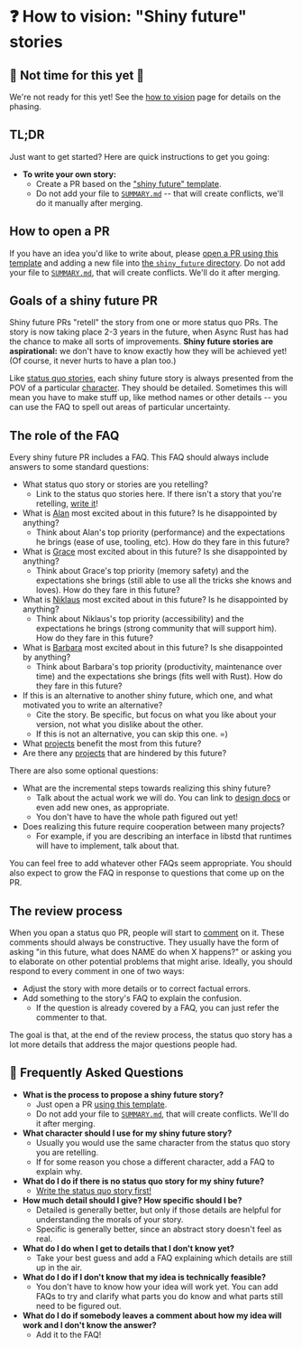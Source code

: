 # ❓ How to vision: "Shiny future" stories

## 🛑 Not time for this yet 🛑

We're not ready for this yet! See the [how to vision](../how_to_vision.md) page for details on the phasing.

[character]: ../characters.md
[comment]: ./comment.md
[status quo stories]: ./status_quo.md
[Alan]: ../characters/alan.md
[Grace]: ../characters/grace.md
[Niklaus]: ../characters/niklaus.md
[Barbara]: ../characters/barbara.md
[projects]: ../projects.md

## TL;DR

Just want to get started? Here are quick instructions to get you going:

* **To write your own story:**
    * Create a PR based on the ["shiny future" template][template]. 
    * Do not add your file to [`SUMMARY.md`] -- that will create conflicts, we'll do it manually after merging.

## How to open a PR

If you have an idea you'd like to write about, please [open a PR using this template][template] and adding a new file into [the `shiny_future` directory][sfd]. Do not add your file to [`SUMMARY.md`], that will create conflicts. We'll do it after merging.

## Goals of a shiny future PR

Shiny future PRs "retell" the story from one or more status quo PRs. The story is now taking place 2-3 years in the future, when Async Rust has had the chance to make all sorts of improvements. **Shiny future stories are aspirational:** we don't have to know exactly how they will be achieved yet! (Of course, it never hurts to have a plan too.)

Like [status quo stories], each shiny future story is always presented from the POV of a particular [character]. They should be detailed. Sometimes this will mean you have to make stuff up, like method names or other details -- you can use the FAQ to spell out areas of particular uncertainty.

## The role of the FAQ

Every shiny future PR includes a FAQ. This FAQ should always include answers to some standard questions:

* What status quo story or stories are you retelling?
    * Link to the status quo stories here. If there isn't a story that you're retelling, [write it](./status_quo.md)!
* What is [Alan] most excited about in this future? Is he disappointed by anything?
    * Think about Alan's top priority (performance) and the expectations he brings (ease of use, tooling, etc). How do they fare in this future?
* What is [Grace] most excited about in this future? Is she disappointed by anything?
    * Think about Grace's top priority (memory safety) and the expectations she brings (still able to use all the tricks she knows and loves). How do they fare in this future?
* What is [Niklaus] most excited about in this future? Is he disappointed by anything?
    * Think about Niklaus's top priority (accessibility) and the expectations he brings (strong community that will support him). How do they fare in this future?
* What is [Barbara] most excited about in this future? Is she disappointed by anything?
    * Think about Barbara's top priority (productivity, maintenance over time) and the expectations she brings (fits well with Rust). How do they fare in this future?
* If this is an alternative to another shiny future, which one, and what motivated you to write an alternative?
    * Cite the story. Be specific, but focus on what you like about your version, not what you dislike about the other.
    * If this is not an alternative, you can skip this one. =)
* What [projects] benefit the most from this future?
* Are there any [projects] that are hindered by this future?

There are also some optional questions:

* What are the incremental steps towards realizing this shiny future?
    * Talk about the actual work we will do. You can link to [design docs](../design_docs.md) or even add new ones, as appropriate.
    * You don't have to have the whole path figured out yet!
* Does realizing this future require cooperation between many projects?
    * For example, if you are describing an interface in libstd that runtimes will have to implement, talk about that.

You can feel free to add whatever other FAQs seem appropriate. You should also expect to grow the FAQ in response to questions that come up on the PR.

## The review process

When you opan a status quo PR, people will start to [comment] on it. These comments should always be constructive. They usually have the form of asking "in this future, what does NAME do when X happens?" or asking you to elaborate on other potential problems that might arise. Ideally, you should respond to every comment in one of two ways:

* Adjust the story with more details or to correct factual errors.
* Add something to the story's FAQ to explain the confusion.
    * If the question is already covered by a FAQ, you can just refer the commenter to that.

The goal is that, at the end of the review process, the status quo story has a lot more details that address the major questions people had.

## 🤔 Frequently Asked Questions

* **What is the process to propose a shiny future story?**
    * Just open a PR [using this template][template].
    * Do not add your file to [`SUMMARY.md`], that will create conflicts. We'll do it after merging.
* **What character should I use for my shiny future story?**
    * Usually you would use the same character from the status quo story you are retelling.
    * If for some reason you chose a different character, add a FAQ to explain why.
* **What do I do if there is no status quo story for my shiny future?**
    * [Write the status quo story first!](./status_quo.md)
* **How much detail should I give? How specific should I be?**
    * Detailed is generally better, but only if those details are helpful for understanding the morals of your story.
    * Specific is generally better, since an abstract story doesn't feel as real.
* **What do I do when I get to details that I don't know yet?**
    * Take your best guess and add a FAQ explaining which details are still up in the air.
* **What do I do if I don't know that my idea is technically feasible?**
    * You don't have to know how your idea will work yet. You can add FAQs to try and clarify what parts you do know and what parts still need to be figured out.
* **What do I do if somebody leaves a comment about how my idea will work and I don't know the answer?**
    * Add it to the FAQ!

[template]: https://github.com/rust-lang/wg-async-foundations/tree/master/src/vision/shiny_future/template.md
[sfd]: https://github.com/rust-lang/wg-async-foundations/tree/master/src/vision/shiny_future
[`SUMMARY.md`]: https://github.com/rust-lang/wg-async-foundations/blob/master/src/SUMMARY.md